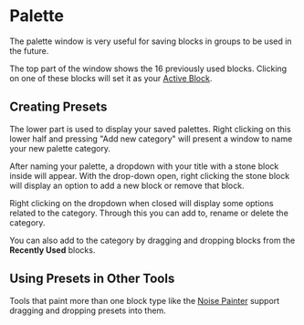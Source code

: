 # Palette

The palette window is very useful for saving blocks in groups to be used in the future. 

The top part of the window shows the 16 previously used blocks. Clicking on one of these blocks will set it as your [Active Block](activeblock.md).

## Creating Presets

The lower part is used to display your saved palettes. Right clicking on this lower half and pressing "Add new category" will present a window to name your new palette category.

After naming your palette, a dropdown with your title with a stone block inside will appear. With the drop-down open, right clicking the stone block will display an option to add a new block or remove that block.

Right clicking on the dropdown when closed will display some options related to the category. Through this you can add to, rename or delete the category.

You can also add to the category by dragging and dropping blocks from the **Recently Used** blocks.

## Using Presets in Other Tools

Tools that paint more than one block type like the [Noise Painter](/tools/painting/noisepainter.md) support dragging and dropping presets into them.